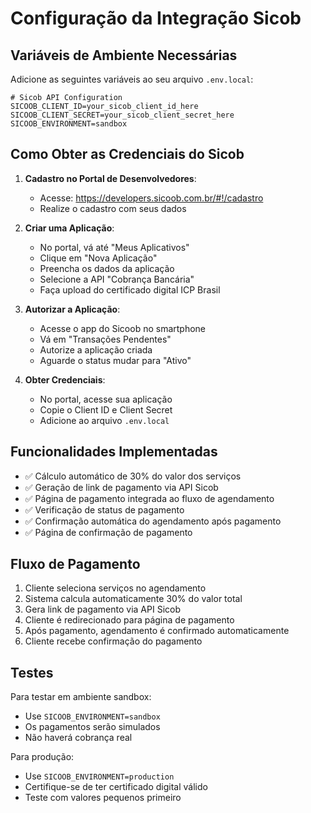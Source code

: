 # Configuração da Integração Sicob

## Variáveis de Ambiente Necessárias

Adicione as seguintes variáveis ao seu arquivo `.env.local`:

```env
# Sicob API Configuration
SICOOB_CLIENT_ID=your_sicob_client_id_here
SICOOB_CLIENT_SECRET=your_sicob_client_secret_here
SICOOB_ENVIRONMENT=sandbox
```

## Como Obter as Credenciais do Sicob

1. **Cadastro no Portal de Desenvolvedores**:

   - Acesse: https://developers.sicoob.com.br/#!/cadastro
   - Realize o cadastro com seus dados

2. **Criar uma Aplicação**:

   - No portal, vá até "Meus Aplicativos"
   - Clique em "Nova Aplicação"
   - Preencha os dados da aplicação
   - Selecione a API "Cobrança Bancária"
   - Faça upload do certificado digital ICP Brasil

3. **Autorizar a Aplicação**:

   - Acesse o app do Sicoob no smartphone
   - Vá em "Transações Pendentes"
   - Autorize a aplicação criada
   - Aguarde o status mudar para "Ativo"

4. **Obter Credenciais**:
   - No portal, acesse sua aplicação
   - Copie o Client ID e Client Secret
   - Adicione ao arquivo `.env.local`

## Funcionalidades Implementadas

- ✅ Cálculo automático de 30% do valor dos serviços
- ✅ Geração de link de pagamento via API Sicob
- ✅ Página de pagamento integrada ao fluxo de agendamento
- ✅ Verificação de status de pagamento
- ✅ Confirmação automática do agendamento após pagamento
- ✅ Página de confirmação de pagamento

## Fluxo de Pagamento

1. Cliente seleciona serviços no agendamento
2. Sistema calcula automaticamente 30% do valor total
3. Gera link de pagamento via API Sicob
4. Cliente é redirecionado para página de pagamento
5. Após pagamento, agendamento é confirmado automaticamente
6. Cliente recebe confirmação do pagamento

## Testes

Para testar em ambiente sandbox:

- Use `SICOOB_ENVIRONMENT=sandbox`
- Os pagamentos serão simulados
- Não haverá cobrança real

Para produção:

- Use `SICOOB_ENVIRONMENT=production`
- Certifique-se de ter certificado digital válido
- Teste com valores pequenos primeiro
